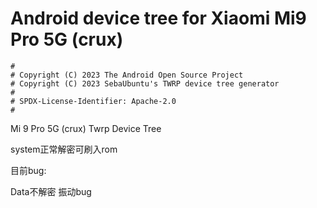 # Android device tree for Xiaomi Mi9 Pro 5G (crux)

```
#
# Copyright (C) 2023 The Android Open Source Project
# Copyright (C) 2023 SebaUbuntu's TWRP device tree generator
#
# SPDX-License-Identifier: Apache-2.0
#
```
Mi 9 Pro 5G (crux)  Twrp Device Tree

system正常解密可刷入rom

目前bug:

Data不解密
振动bug